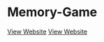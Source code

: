 # Memory-Game
<a href="https://amazing-figolla-e99cdd.netlify.app/" target="_blank">View Website</a>
[View Website](https://amazing-figolla-e99cdd.netlify.app/)
